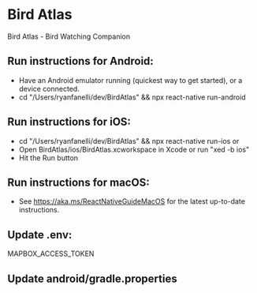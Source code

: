 # Bird Atlas
Bird Atlas - Bird Watching Companion
## Run instructions for Android:
  - Have an Android emulator running (quickest way to get started), or a device connected.
  - cd "/Users/ryanfanelli/dev/BirdAtlas" && npx react-native run-android
  
## Run instructions for iOS:
  - cd "/Users/ryanfanelli/dev/BirdAtlas" && npx react-native run-ios
    or
  - Open BirdAtlas/ios/BirdAtlas.xcworkspace in Xcode or run "xed -b ios"
  - Hit the Run button
    
## Run instructions for macOS:
  - See https://aka.ms/ReactNativeGuideMacOS for the latest up-to-date instructions.

## Update .env:
MAPBOX_ACCESS_TOKEN

## Update android/gradle.properties

    
